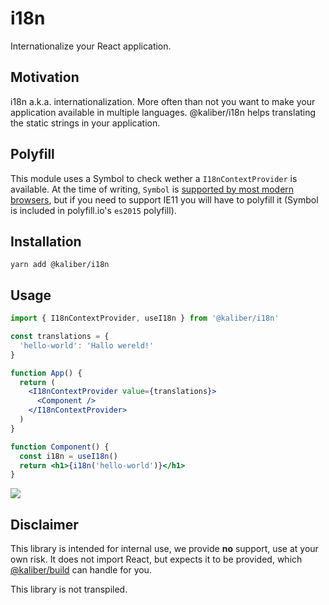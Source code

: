 # i18n

Internationalize your React application.

## Motivation
i18n a.k.a. internationalization. More often than not you want to make your application available in multiple languages. @kaliber/i18n helps translating the static strings in your application.

## Polyfill
This module uses a Symbol to check wether a `I18nContextProvider` is available. At the time of writing, `Symbol` is [supported by most modern browsers](https://caniuse.com/#feat=mdn-javascript_builtins_symbol), but if you need to support IE11 you will have to polyfill it (Symbol is included in polyfill.io's `es2015` polyfill). 

## Installation

```
yarn add @kaliber/i18n
```

## Usage
```jsx
import { I18nContextProvider, useI18n } from '@kaliber/i18n'

const translations = {
  'hello-world': 'Hallo wereld!'
}

function App() {
  return (
    <I18nContextProvider value={translations}>
      <Component />
    </I18nContextProvider>
  )
}

function Component() {
  const i18n = useI18n()
  return <h1>{i18n('hello-world')}</h1>
}
```

![](https://media.giphy.com/media/OBP5KeYczcxxK/giphy.gif)

## Disclaimer
This library is intended for internal use, we provide __no__ support, use at your own risk. It does not import React, but expects it to be provided, which [@kaliber/build](https://kaliberjs.github.io/build/) can handle for you.

This library is not transpiled.